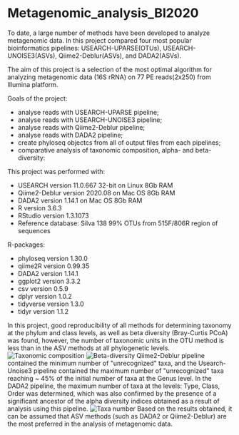 # Metagenomic_analysis_BI2020

To date, a large number of methods have been developed to analyze metagenomic data. In this project compared four most popular bioinformatics pipelines: USEARCH-UPARSE(OTUs), USEARCH-UNOISE3(ASVs), Qiime2-Deblur(ASVs), and DADA2(ASVs). 

The aim of this project is a selection of the most optimal algorithm for analyzing metagenomic data (16S rRNA) on 77 PE reads(2x250) from Illumina platform.

Goals of the project:
* analyse reads with USEARCH-UPARSE pipeline;
* analyse reads with USEARCH-UNOISE3 pipeline;
* analyse reads with Qiime2-Deblur pipeline;
* analyse reads with DADA2 pipeline;
* create phyloseq objectcs from all of output files from each pipelines;
* comparative analysis of taxonomic composition, alpha- and beta-diversity:

This project was performed with:
* USEARCH  version 11.0.667 32-bit on Linux 8Gb RAM
* Qiime2-Deblur version 2020.08 on Mac OS 8Gb RAM
* DADA2 version 1.14.1 on Mac OS 8Gb RAM
* R version 3.6.3
* RStudio version 1.3.1073
* Reference database: Silva 138 99% OTUs from 515F/806R region of sequences

R-packages:
* phyloseq version 1.30.0
* qiime2R version 0.99.35
* DADA2 version 1.14.1
* ggplot2 version 3.3.2
* csv version 0.5.9
* dplyr version 1.0.2
* tidyverse version 1.3.0
* tidyr version 1.1.2

In this project, good reproducibility of all methods for determining taxonomy at the phylum and class levels, as well as beta diversity (Bray-Curtis PCoA) was found, however, the number of taxonomic units in the OTU method is less than in the ASV methods at all phylogenetic levels. 
![Taxonomic composition](https://drive.google.com/uc?export=view&id=10JqQngdswKp5k8MBO0Lg4S5orytQ-bED)
![Beta-diversity](https://drive.google.com/uc?export=view&id=1OqAyEw6w6IiXrmgO7gT1rJlKDcY02zHm)
Qiime2-Deblur pipeline contained the minimum number of "unrecognized" taxa, and the Usearch-Unoise3 pipeline contained the maximum number of "unrecognized" taxa reaching ~ 45% of the initial number of taxa at the Genus level. In the DADA2 pipeline, the maximum number of taxa at the levels: Type, Class, Order was determined, which was also confirmed by the presence of a significant ancestor of the alpha diversity indices obtained as a result of analysis using this pipeline.
![Taxa number](https://drive.google.com/uc?export=view&id=1kIjZFYl_chJHRT5VgT_a-DETPJ6r6dMF)
Based on the results obtained, it can be assumed that ASV methods (such as DADA2 or Qiime2-Deblur) are the most preferred in the analysis of metagenomic data.
